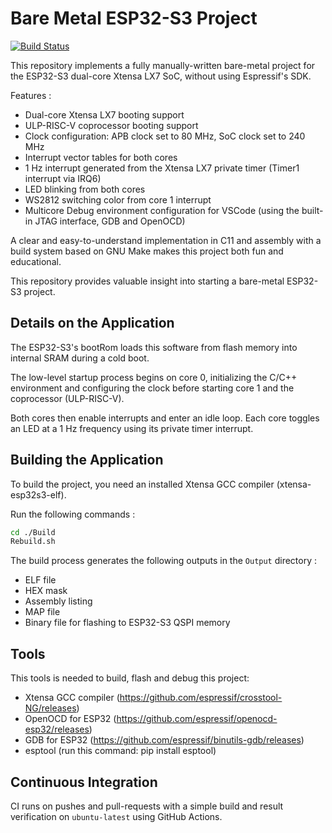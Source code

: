 Bare Metal ESP32-S3 Project
============================

[![Build Status](https://github.com/chalandi/Baremetal_esp32s3_nosdk/actions/workflows/Baremetal_esp32s3_nosdk.yml/badge.svg)](https://github.com/chalandi/Baremetal_esp32s3_nosdk/actions)

This repository implements a fully manually-written bare-metal project for the ESP32-S3 dual-core Xtensa LX7 SoC, without using Espressif's SDK.

Features :
  - Dual-core Xtensa LX7 booting support
  - ULP-RISC-V coprocessor booting support
  - Clock configuration: APB clock set to 80 MHz, SoC clock set to 240 MHz
  - Interrupt vector tables for both cores
  - 1 Hz interrupt generated from the Xtensa LX7 private timer (Timer1 interrupt via IRQ6)
  - LED blinking from both cores
  - WS2812 switching color from core 1 interrupt
  - Multicore Debug environment configuration for VSCode (using the built-in JTAG interface, GDB and OpenOCD)


A clear and easy-to-understand implementation in C11 and assembly with a build system based on GNU Make makes this project both fun and educational.


This repository provides valuable insight into starting a bare-metal ESP32-S3 project.


## Details on the Application

The ESP32-S3's bootRom loads this software from flash memory into internal SRAM during a cold boot.

The low-level startup process begins on core 0, initializing the C/C++ environment and configuring the clock before starting core 1 and the coprocessor (ULP-RISC-V).

Both cores then enable interrupts and enter an idle loop. Each core toggles an LED at a 1 Hz frequency using its private timer interrupt.

## Building the Application

To build the project, you need an installed Xtensa GCC compiler (xtensa-esp32s3-elf).

Run the following commands :

```sh
cd ./Build
Rebuild.sh
```

The build process generates the following outputs in the `Output` directory :

  - ELF file
  - HEX mask
  - Assembly listing
  - MAP file
  - Binary file for flashing to ESP32-S3 QSPI memory

## Tools

This tools is needed to build, flash and debug this project:

  - Xtensa GCC compiler (https://github.com/espressif/crosstool-NG/releases)
  - OpenOCD for ESP32   (https://github.com/espressif/openocd-esp32/releases)
  - GDB for ESP32       (https://github.com/espressif/binutils-gdb/releases)
  - esptool             (run this command: pip install esptool)


## Continuous Integration

CI runs on pushes and pull-requests with a simple build and result verification on `ubuntu-latest` using GitHub Actions.
